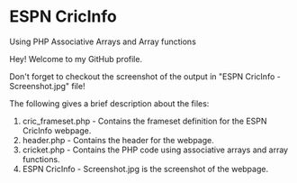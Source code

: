# ESPN CricInfo
Using PHP Associative Arrays and Array functions

Hey!
Welcome to my GitHub profile.

Don't forget to checkout the screenshot of the output in "ESPN CricInfo - Screenshot.jpg" file! 

The following gives a brief description about the files:

1. cric_frameset.php - Contains the frameset definition for the ESPN CricInfo webpage.
2. header.php - Contains the header for the webpage.
3. cricket.php - Contains the PHP code using associative arrays and array functions.
4. ESPN CricInfo - Screenshot.jpg is the screenshot of the webpage.


